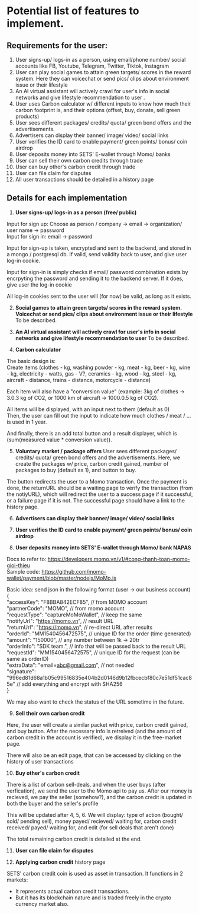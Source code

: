 # Potential list of features to implement. 
## Requirements for the user:
1. User signs-up/ logs-in as a person, using email/phone number/ social accounts like FB, Youtube, Telegram, Twitter, Tiktok, Instagram
2. User can play social games to attain green targets/ scores in the reward system. Here they can voicechat or send pics/ clips about environment issue or their lifestyle
3. An AI virtual assistant will actively crawl for user's info in social networks and give lifestyle recommendation to user .
4. User uses Carbon calculator w/ different inputs to know how much their carbon footprint is, and their options (offset, buy, donate, sell green products) 
5. User sees different packages/ credits/ quota/ green bond offers and the advertisements.
6. Advertisers can display their banner/ image/ video/ social links
7. User verifies the ID card to enable payment/ green points/ bonus/ coin airdrop
8. User deposits money into SETS' E-wallet through Momo/ banks
9. User can sell their own carbon credits through trade
10. User can buy other's carbon credit through trade
11. User can file claim for disputes
12. All user transactions should be detailed in a history page


## Details for each implementation
1. **User signs-up/ logs-in as a person (free/ public)**
  
Input for sign up: Choose as person / company -> email -> organization/ user name -> password  
Input for sign in: email -> password  

Input for sign-up is taken, encrypted and sent to the backend, and stored in a mongo / postgresql db. If valid, send validity back to user, and give user log-in cookie.

Input for sign-in is simply checks if email/ password combination exists by encrpyting the password and sending it to the backend server. If it does, give user the log-in cookie

All log-in cookies sent to the user will (for now) be valid, as long as it exists. 

2. **Social games to attain green targets/ scores in the reward system. Voicechat or send pics/ clips about environment issue or their lifestyle**
To be described.

3. **An AI virtual assistant will actively crawl for user's info in social networks and give lifestyle recommendation to user**
To be described.

4. **Carbon calculator**

The basic design is:  
Create items (clothes - kg, washing powder - kg, meat - kg, beer - kg, wine - kg, electricity - watts, gas - V?, ceramics - kg, wood - kg, steel - kg, aircraft - distance, trains - distance, motorcycle - distance)   

Each item will also have a "conversion value" (example: 3kg of clothes -> 3.0.3 kg of CO2, or 1000 km of aircraft -> 1000.0.5 kg of CO2).   

All items will be displayed, with an input next to them (default as 0)  
Then, the user can fill out the input to indicate how much clothes / meat / ... is used in 1 year.  

And finally, there is an add total button and a result displayer, which is (sum(measured value * conversion value)).  


5. **Voluntary market / package offers** 
User sees different packages/ credits/ quota/ green bond offers and the advertisements.
Here, we create the packages w/ price, carbon credit gained, number of packages to buy (default as 1), and button to buy.  

The button redirects the user to a Momo transaction. Once the payment is done, the returnURL should be a waiting page to verify the transaction (from the notiyURL), which will redirect the user to a success page if it successful, or a failure page if it is not. The successful page should have a link to the history page.   

6. **Advertisers can display their banner/ image/ video/ social links**

7. **User verifies the ID card to enable payment/ green points/ bonus/ coin airdrop**

8. **User deposits money into SETS' E-wallet through Momo/ bank NAPAS**
  
Docs to refer to: https://developers.momo.vn/v1/#cong-thanh-toan-momo-gioi-thieu   
Sample code: https://github.com/momo-wallet/payment/blob/master/nodejs/MoMo.js   

Basic idea: send json in the following format (user -> our business account)   
{  
  "accessKey": "F8BBA842ECF85", // from MOMO account  
  "partnerCode": "MOMO", //  from momo account  
  "requestType": "captureMoMoWallet", // keep the same  
  "notifyUrl": "https://momo.vn", // result URL  
  "returnUrl": "https://momo.vn", // re-direct URL after results  
  "orderId": "MM1540456472575", // unique ID for the order (time generated)  
  "amount": "150000", // any number between 1k -> 20tr  
  "orderInfo": "SDK team.", // info that will be passed back to the result URL  
  "requestId": "MM1540456472575", // unique ID for the request (can be same as orderID)  
  "extraData": "email=abc@gmail.com", // not needed   
  "signature": "996ed81d68a1b05c99516835e404b2d0146d9b12fbcecbf80c7e51df51cac85e"
  // add everything and encrypt with SHA256  
}  
  
We may also want to check the status of the URL sometime in the future. 


9. **Sell their own carbon credit**

Here, the user will create a similar packet with price, carbon credit gained, and buy button. After the necessary info is retreived (and the amount of carbon credit in the account is verified), we display it in the free-market page.

There will also be an edit page, that can be accessed by clicking on the history of user transactions
  
10. **Buy other's carbon credit** 

There is a list of carbon sell-deals, and when the user buys (after verfication), we send the user to the Momo api to pay us. After our money is recieved, we pay the seller (somehow?), and the carbon credit is updated in both the buyer and the seller's profile  

This will be updated after 4, 5, 6. 
We will display: type of action (bought/ sold/ pending sell), money payed/ recieved/ waiting for, carbon credit received/ payed/ waiting for, and edit (for sell deals that aren't done)

The total remaining carbon credit is detailed at the end. 

11. **User can file claim for disputes**

12. **Applying carbon credit** history page

SETS' carbon credit coin is used as asset in transaction. It functions in 2 markets: 
- It represents actual carbon credit transactions.
- But it has its blockchain nature and is traded freely in the crypto currency market also.
